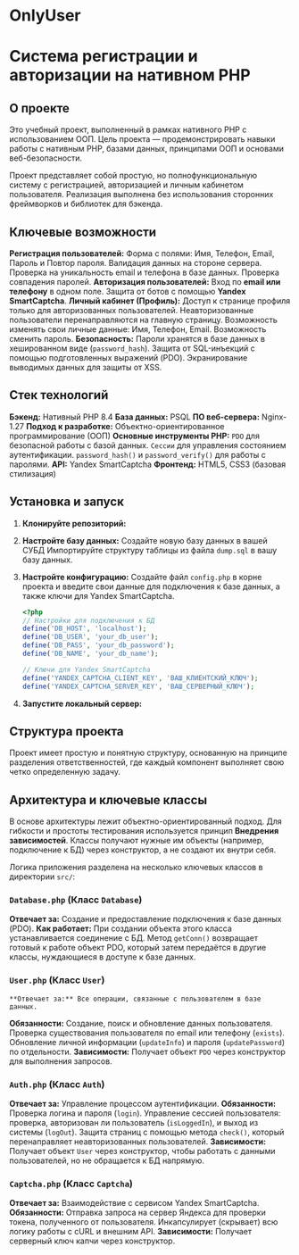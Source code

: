 # OnlyUser
# Система регистрации и авторизации на нативном PHP

## О проекте

Это учебный проект, выполненный в рамках нативного PHP с использованием ООП. Цель проекта — продемонстрировать навыки работы с нативным PHP, базами данных, принципами ООП и основами веб-безопасности.

Проект представляет собой простую, но полнофункциональную систему с регистрацией, авторизацией и личным кабинетом пользователя. Реализация выполнена без использования сторонних фреймворков и библиотек для бэкенда.

## Ключевые возможности

**Регистрация пользователей:**
    Форма с полями: Имя, Телефон, Email, Пароль и Повтор пароля.
    Валидация данных на стороне сервера.
    Проверка на уникальность email и телефона в базе данных.
    Проверка совпадения паролей.
**Авторизация пользователей:**
    Вход по **email или телефону** в одном поле.
    Защита от ботов с помощью **Yandex SmartCaptcha**.
**Личный кабинет (Профиль):**
    Доступ к странице профиля только для авторизованных пользователей.
    Неавторизованные пользователи перенаправляются на главную страницу.
    Возможность изменять свои личные данные: Имя, Телефон, Email.
    Возможность сменить пароль.
**Безопасность:**
    Пароли хранятся в базе данных в хешированном виде (`password_hash`).
    Защита от SQL-инъекций с помощью подготовленных выражений (PDO).
    Экранирование выводимых данных для защиты от XSS.

## Стек технологий

**Бэкенд:** Нативный PHP 8.4
**База данных:** PSQL
**ПО веб-сервера:** Nginx-1.27
**Подход к разработке:** Объектно-ориентированное программирование (ООП)
**Основные инструменты PHP:**
    `PDO` для безопасной работы с базой данных.
    `Сессии` для управления состоянием аутентификации.
    `password_hash()` и `password_verify()` для работы с паролями.
**API:** Yandex SmartCaptcha
**Фронтенд:** HTML5, CSS3 (базовая стилизация)

## Установка и запуск

1.  **Клонируйте репозиторий:**

2.  **Настройте базу данных:**
    Создайте новую базу данных в вашей СУБД
    Импортируйте структуру таблицы из файла `dump.sql` в вашу базу данных.

3.  **Настройте конфигурацию:**
    Создайте файл `config.php` в корне проекта и введите свои данные для подключения к базе данных, а также ключи для Yandex SmartCaptcha.
    ```php
    <?php
    // Настройки для подключения к БД
    define('DB_HOST', 'localhost');
    define('DB_USER', 'your_db_user');
    define('DB_PASS', 'your_db_password');
    define('DB_NAME', 'your_db_name');

    // Ключи для Yandex SmartCaptcha
    define('YANDEX_CAPTCHA_CLIENT_KEY', 'ВАШ_КЛИЕНТСКИЙ_КЛЮЧ');
    define('YANDEX_CAPTCHA_SERVER_KEY', 'ВАШ_СЕРВЕРНЫЙ_КЛЮЧ');
    ```

4.  **Запустите локальный сервер:**

## Структура проекта

Проект имеет простую и понятную структуру, основанную на принципе разделения ответственностей, где каждый компонент выполняет свою четко определенную задачу.

## Архитектура и ключевые классы

В основе архитектуры лежит объектно-ориентированный подход. Для гибкости и простоты тестирования используется принцип **Внедрения зависимостей**. Классы получают нужные им объекты (например, подключение к БД) через конструктор, а не создают их внутри себя.

Логика приложения разделена на несколько ключевых классов в директории `src/`:

### `Database.php` (Класс `Database`)

**Отвечает за:** Создание и предоставление подключения к базе данных (PDO).
**Как работает:** При создании объекта этого класса устанавливается соединение с БД. Метод `getConn()` возвращает готовый к работе объект PDO, который затем передаётся в другие классы, нуждающиеся в доступе к базе данных.

### `User.php` (Класс `User`)
    **Отвечает за:** Все операции, связанные с пользователем в базе данных.
**Обязанности:**
    Создание, поиск и обновление данных пользователя.
    Проверка существования пользователя по email или телефону (`exists`).
    Обновление личной информации (`updateInfo`) и пароля (`updatePassword`) по отдельности.
**Зависимости:** Получает объект `PDO` через конструктор для выполнения запросов.

### `Auth.php` (Класс `Auth`)
**Отвечает за:** Управление процессом аутентификации.
**Обязанности:**
    Проверка логина и пароля (`login`).
    Управление сессией пользователя: проверка, авторизован ли пользователь (`isLoggedIn`), и выход из системы (`logOut`).
    Защита страниц с помощью метода `check()`, который перенаправляет неавторизованных пользователей.
**Зависимости:** Получает объект `User` через конструктор, чтобы работать с данными пользователей, но не обращается к БД напрямую.

### `Captcha.php` (Класс `Captcha`)
**Отвечает за:** Взаимодействие с сервисом Yandex SmartCaptcha.
**Обязанности:**
    Отправка запроса на сервер Яндекса для проверки токена, полученного от пользователя.
    Инкапсулирует (скрывает) всю логику работы с cURL и внешним API.
**Зависимости:** Получает серверный ключ капчи через конструктор.